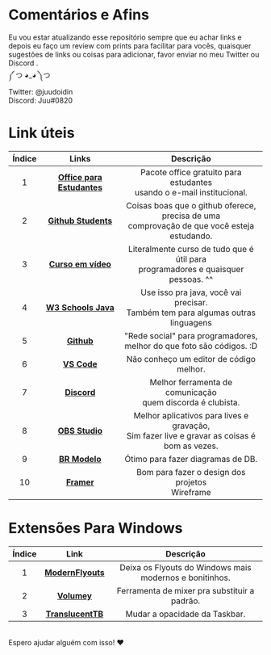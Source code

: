# Comentários e Afins
Eu vou estar atualizando esse repositório sempre que eu achar links e depois eu faço um review com prints para facilitar para vocês, quaisquer sugestões de links ou coisas para adicionar, favor enviar no meu Twitter ou Discord .\
༼ つ ◕_◕ ༽つ\
Twitter: @juudoidin \
Discord: Juu#0820

# Link úteis

| Índice | Links | Descrição |
|:------:|:-----:|:---------:|
| 1  | **[Office para Estudantes](https://www.microsoft.com/pt-br/education/products/office)** | Pacote office gratuito para estudantes <br> usando o e-mail institucional. |
| 2  | **[Github Students](https://education.github.com/students)** | Coisas boas que o github oferece, precisa de uma <br> comprovação de que você esteja estudando. |
| 3 | **[Curso em vídeo](https://www.cursoemvideo.com)** | Literalmente curso de tudo que é útil para <br> programadores e quaisquer pessoas. ^^ |
| 4 | **[W3 Schools Java](w3schools.com/java/default.asp)** | Use isso pra java, você vai precisar.<br> Também tem para algumas outras linguagens |
| 5 | **[Github](https://github.com)** | "Rede social" para programadores,<br> melhor do que foto são códigos. :D |
| 6 | **[VS Code](https://code.visualstudio.com)** | Não conheço um editor de código melhor. |
| 7 | **[Discord](https://discord.com)** | Melhor ferramenta de comunicação <br> quem discorda é clubista.|
| 8 | **[OBS Studio](https://obsproject.com/pt-br/download)** | Melhor aplicativos para lives e gravação,<br> Sim fazer live e gravar as coisas é bom as vezes. |
| 9 | **[BR Modelo](http://www.sis4.com/brModelo/download.html)** | Ótimo para fazer diagramas de DB. |
| 10 | **[Framer](https://www.framer.com/sites/)** | Bom para fazer o design dos projetos <br> Wireframe |

# Extensões Para Windows

| Índice | Link | Descrição |
|:------:|:----:|:---------:|
| 1 | **[ModernFlyouts](https://www.microsoft.com/store/productId/9MT60QV066RP)** | Deixa os Flyouts do Windows mais modernos e bonitinhos. |
| 2 | **[Volumey](https://www.microsoft.com/store/productId/9MZCQ03MX0S3)** | Ferramenta de mixer pra substituir a padrão. |
| 3 | **[TranslucentTB](https://www.microsoft.com/store/productId/9PF4KZ2VN4W9)** | Mudar a opacidade da Taskbar. |

\
Espero ajudar alguém com isso! ❤
